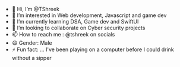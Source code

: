 - 👋 Hi, I’m @TShreek
- 👀 I’m interested in Web development, Javascript and game dev
- 🌱 I’m currently learning DSA, Game dev and SwiftUI
- 💞️ I’m looking to collaborate on Cyber security projects
- 📫 How to reach me : @tshreek on socials
- 😄 Gender: Male
- ⚡ Fun fact: ... I've been playing on a computer before I could drink without a sipper

<!---
TShreek/TShreek is a ✨ special ✨ repository because its `README.md` (this file) appears on your GitHub profile.
You can click the Preview link to take a look at your changes.
--->
